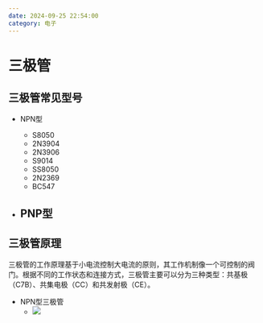 ```yaml
---
date: 2024-09-25 22:54:00
category: 电子
---
```

# 三极管

## 三极管常见型号
- NPN型
    - S8050  
    - 2N3904 
    - 2N3906 
    - S9014
    - SS8050
    - 2N2369
    - BC547

- PNP型
    - 

## 三极管原理
三极管的工作原理基于小电流控制大电流的原则，其工作机制像一个可控制的阀门。根据不同的工作状态和连接方式，三极管主要可以分为三种类型：共基极（C7B）、共集电极（CC）和共发射极（CE）。

- NPN型三极管
    - ![](https://pic1.zhimg.com/80/v2-622a1dcf61411cea58ce0aa88e3f4a8c_1440w.webp)

